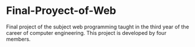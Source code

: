 # Final-Proyect-of-Web
Final project of the subject web programming taught in the third year of the career of computer engineering. This project is developed by four members.

